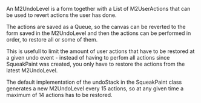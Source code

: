 An M2UndoLevel is a form together with a List of M2UserActions that can be used to revert actions the user has done. 

The actions are saved as a Queue, so the canvas can be reverted to the form saved in the M2UndoLevel and then the actions can be performed in order, to restore all or some of them.

This is usefull to limit the amount of user actions that have to be restored at a given undo event - instead of having to perfom all actions since SqueakPaint was created, you only have to restore the actions from the latest M2UndoLevel. 

The default implementation of the undoStack in the SqueakPaint class generates a new M2UndoLevel every 15 actions, so at any given time a maximum of 14 actions has to be restored.